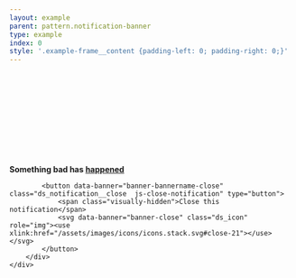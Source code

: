```yaml
---
layout: example
parent: pattern.notification-banner
type: example
index: 0
style: '.example-frame__content {padding-left: 0; padding-right: 0;}'
---
```


<div class="ds_notification  ds_notification--negative">
    <div class="ds_wrapper">
        <div class="ds_notification__content  ds_notification__content--has-close">
            <div class="ds_notification__text">
                <span class="ds_notification__icon" aria-hidden="true">
                    <svg class="ds_icon" role="img"><use xlink:href="/assets/images/icons/icons.stack.svg#bang-21"></use></svg>
                </span>
                <p class="ds_notification__text"><strong>Something bad has <a data-banner="banner-bannername-link" href="#">happened</a></strong></p>
            </div>

            <button data-banner="banner-bannername-close" class="ds_notification__close  js-close-notification" type="button">
                <span class="visually-hidden">Close this notification</span>
                <svg data-banner="banner-close" class="ds_icon" role="img"><use xlink:href="/assets/images/icons/icons.stack.svg#close-21"></use></svg>
            </button>
        </div>
    </div>
</div>
